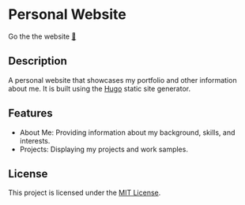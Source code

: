 # Personal Website

Go the the website [:link:](https://firatbatar.com/)  

## Description

A personal website that showcases my portfolio and other information about me. It is built using the [Hugo](https://gohugo.io/) static site generator.

## Features

- About Me: Providing information about my background, skills, and interests.
- Projects: Displaying my projects and work samples.
<!-- - Blog: Sharing my thoughts, experiences, and tutorials. -->
<!-- - Contact: Allowing visitors to get in touch with me. -->

<!-- ## Getting Started

To get started with this project, follow these steps:

1. Clone the repository: `git clone https://github.com/your-username/your-repo.git`
2. Install Hugo: Follow the installation instructions from the Hugo website.
3. Navigate to the project directory: `cd your-repo`
4. Start the local development server: `hugo server`
5. Open your web browser and visit `http://localhost:1313` to view the website.

## Contributing

Contributions are welcome! If you find any issues or have suggestions for improvement, please open an issue or submit a pull request. -->

## License

This project is licensed under the [MIT License](LICENSE).
